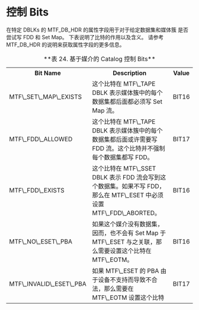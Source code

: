 # 控制 Bits

在特定 DBLKs 的 MTF\_DB\_HDR 的属性字段用于对于给定数据集和媒体簇
是否尝试写 FDD 和 Set Map。
下表说明了比特的作用以及含义。
请参考 MTF\_DB\_HDR 的说明来获取属性字段的更多信息。

<table>
  <caption>**表 24. 基于媒介的 Catalog 控制 Bits**</caption>
  <tr>
    <th>Bit Name</th><th>Description</th><th>Value</th>
  </tr>
  <tr>
    <td>MTF\_SET\_MAP\_EXISTS</td><td>这个比特在 MTF\_TAPE DBLK 表示媒体簇中的每个数据集都后面都必须写 Set Map 流。</td><td>BIT16</td>
  </tr>
  <tr>
    <td>MTF\_FDD\_ALLOWED</td><td>这个比特在 MTF\_TAPE DBLK 表示媒体簇中的每个数据集都后面或许需要写 FDD 流。这个比特并不强制每个数据集都写 FDD。</td><td>BIT17</td>
  </tr>
  <tr>
    <td>MTF\_FDD\_EXISTS</td><td>这个比特在 MTF\_SSET DBLK 表示 FDD 流会写到这个数据集。如果不写 FDD，那么在 MTF\_ESET 中必须设置 MTF\_FDD\_ABORTED。</td><td>BIT16</td>
  </tr>
  <tr>
    <td>MTF\_NO\_ESET\_PBA</td><td>如果这个媒介没有数据集，因而，也不会有 Set Map 于 MTF\_ESET 与之关联，那么需要设置这个比特在 MTF\_EOTM。</td><td>BIT16</td>
  </tr>
  <tr>
    <td>MTF\_INVALID\_ESET\_PBA</td><td>如果 MTF\_ESET 的 PBA 由于设备不支持而导致不合法，那么需要在 MTF\_EOTM 设置这个比特</td><td>BIT17</td>
  </tr>
</table>
